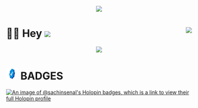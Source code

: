 <!-- Wave -->

<p align="center">
    <img src="https://capsule-render.vercel.app/api?type=Waving&color=timeGradient&height=160&animation=fadeIn&section=header&text=sachinsenal0x64&fontSize=40&fontAlignY=35"/>  <!-- https://github.com/kyechan99/capsule-render -->
</p>


<!-- Greeting Section -->


#  🙋‍♂️ Hey <img width="80px" src="https://cdn.jsdelivr.net/gh/sachinsenal0x64/sachinsenal0x64/assets/Handshake.gif"/>  <img align="right" src="https://komarev.com/ghpvc/?username=sachinsenal0x64&style=flat&color=blue&label=PROFILE+VIEWS"/>






<!-- Snake Graph -->


<p align="center"><img src="https://cdn.jsdelivr.net/gh/sachinsenal0x64/sachinsenal0x64/assets/github-contribution-grid-snake.svg"/></p> <!-- Get Svgs From Assets Folder -->


# <img src="https://github.com/sachinsenal0x64/sachinsenal0x64/blob/2552260f849f4bf72664f6e13d9c3158b53b7630/assets/badge.gif" width="32" height="32"> BADGES

[![An image of @sachinsenal's Holopin badges, which is a link to view their full Holopin profile](https://holopin.me/sachinsenal)](https://holopin.io/@sachinsenal)
